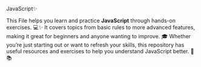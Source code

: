 JavaScript✨

This File helps you learn and practice **JavaScript** through hands-on exercises. 💻✨ It covers topics from basic rules to more advanced features, making it great for beginners and anyone wanting to improve. 🎓 Whether you’re just starting out or want to refresh your skills, this repository has useful resources and exercises to help you understand JavaScript better. 🚀📚

